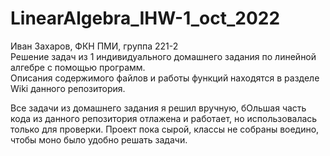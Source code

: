 # LinearAlgebra_IHW-1_oct_2022

Иван Захаров, ФКН ПМИ, группа 221-2                                                                                                                         
Решение задач из 1 индивидуального домашнего задания по линейной алгебре с помощью программ.                                                               
Описания содержимого файлов и работы функций находятся в разделе Wiki данного репозитория.


Все задачи из домашнего задания я решил вручную, бОльшая часть кода из данного репозитория отлажена и работает, но использовалась только для проверки. Проект пока сырой, классы не собраны воедино, чтобы моно было удобно решать задачи.
